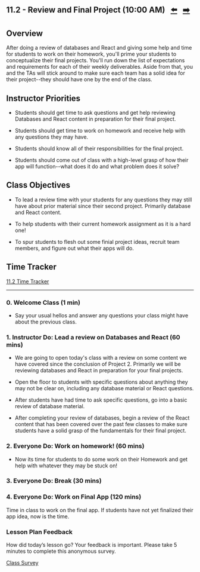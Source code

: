 ## 11.2 - Review and Final Project (10:00 AM) <!--links--> &nbsp; [⬅️](../01-Day/01-Day-LessonPlan.md) &nbsp; [➡️](../03-Day/03-Day-LessonPlan.md)

## Overview

After doing a review of databases and React and giving some help and time for students to work on their homework, you'll prime your students to conceptualize their final projects. You'll run down the list of expectations and requirements for each of their weekly deliverables. Aside from that, you and the TAs will stick around to make sure each team has a solid idea for their project--they should have one by the end of the class.

## Instructor Priorities

* Students should get time to ask questions and get help reviewing Databases and React content in preparation for their final project.

* Students should get time to work on homework and receive help with any questions they may have.

* Students should know all of their responsibilities for the final project.

* Students should come out of class with a high-level grasp of how their app will function--what does it do and what problem does it solve?

## Class Objectives

* To lead a review time with your students for any questions they may still have about prior material since their second project. Primarily database and React content.

* To help students with their current homework assignment as it is a hard one!

* To spur students to flesh out some finial project ideas, recruit team members, and figure out what their apps will do.

## Time Tracker

[11.2 Time Tracker](https://docs.google.com/spreadsheets/d/1-YrpsVVkVlu8IYmdkIWb-XSZOTOQXR6wjuTWmK5nWR8/edit?usp=sharing)

- - -

### 0. Welcome Class (1 min)

* Say your usual hellos and answer any questions your class might have about the previous class.

### 1. Instructor Do: Lead a review on Databases and React (60 mins)

* We are going to open today's class with a review on some content we have covered since the conclusion of Project 2. Primarily we will be reviewing databases and React in preparation for your final projects.

* Open the floor to students with specific questions about anything they may not be clear on, including any database material or React questions.

* After students have had time to ask specific questions, go into a basic review of database material.

* After completing your review of databases, begin a review of the React content that has been covered over the past few classes to make sure students have a solid grasp of the fundamentals for their final project.

### 2. Everyone Do: Work on homework! (60 mins)

* Now its time for students to do some work on their Homework and get help with whatever they may be stuck on!

### 3. Everyone Do: Break (30 mins)

### 4. Everyone Do: Work on Final App (120 mins)

Time in class to work on the final app. If students have not yet finalized
their app idea, now is the time.

### Lesson Plan Feedback

How did today’s lesson go? Your feedback is important. Please take 5 minutes to complete this anonymous survey.

[Class Survey](https://forms.gle/nYLbt6NZUNJMJ1h38)